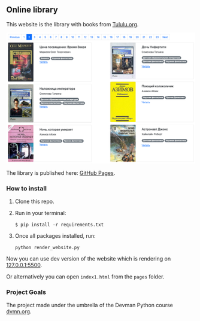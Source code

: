 ## Online library

This website is the library with books from [Tululu.org](http://tululu.org/l55/).

![Page 1](extra/screenshot.png)

The library is published here: [GitHub Pages](https://ivankmk.github.io/dvmn_frontend_lesson_5_online_lib/pages/index1.html).

### How to install

1. Clone this repo.
2. Run in your terminal:
    ```
    $ pip install -r requirements.txt
    ```

3. Once all packages installed, run:
    ```
    python render_website.py
    ```
Now you can use dev version of the website which is rendering on [127.0.0.1:5500](http://127.0.0.1:5500/pages/index1.html).

Or alternatively you can open `index1.html` from the `pages` folder.

### Project Goals

The project made under the umbrella of the Devman Python course [dvmn.org](https://dvmn.org/).